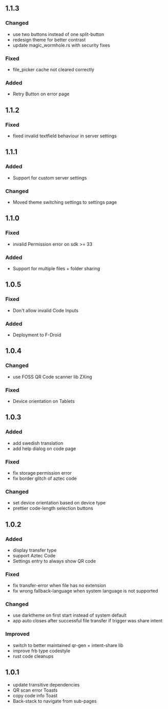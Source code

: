 ## 1.1.3
### Changed
- use two buttons instead of one split-button
- redesign theme for better contrast
- update magic_wormhole.rs with security fixes

### Fixed
- file_picker cache not cleared correctly

### Added
- Retry Button on error page

## 1.1.2
### Fixed
- fixed invalid textfield behaviour in server settings

## 1.1.1
### Added
- Support for custom server settings

### Changed
- Moved theme switching settings to settings page

## 1.1.0
### Fixed
- invalid Permission error on sdk >= 33

### Added 
- Support for multiple files + folder sharing

## 1.0.5
### Fixed
- Don't allow invalid Code Inputs

### Added
- Deployment to F-Droid

## 1.0.4
### Changed
- use FOSS QR Code scanner lib ZXing

### Fixed
- Device orientation on Tablets

## 1.0.3

### Added
- add swedish translation
- add help dialog on code page
### Fixed
- fix storage permission error
- fix border glitch of aztec code
### Changed
- set device orientation based on device type
- prettier code-length selection buttons

## 1.0.2

### Added 
- display transfer type
- support Aztec Code
- Settings entry to always show QR code
### Fixed
- fix transfer-error when file has no extension
- fix wrong fallback-language when system language is not supported
### Changed
- use darktheme on first start instead of system default
- app auto closes after successful file transfer if trigger was share intent
### Improved
- switch to better maintained qr-gen + intent-share lib
- improve frb type codestyle 
- rust code cleanups

## 1.0.1

- update transitive dependencies
- QR scan error Toasts
- copy code info Toast
- Back-stack to navigate from sub-pages
